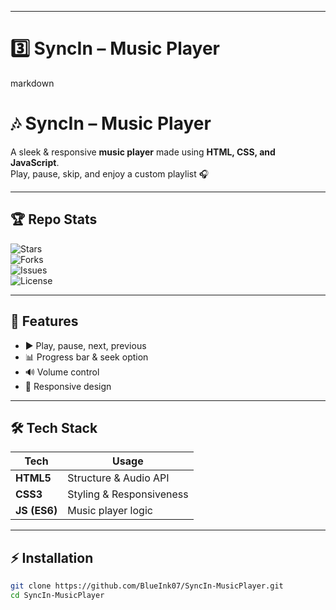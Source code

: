 
---

# 3️⃣ SyncIn – Music Player  

markdown
# 🎶 SyncIn – Music Player  

A sleek & responsive **music player** made using **HTML, CSS, and JavaScript**.  
Play, pause, skip, and enjoy a custom playlist 🎧  

---

## 🏆 Repo Stats
![Stars](https://img.shields.io/github/stars/BlueInk07/Syncin?style=flat-square)  
![Forks](https://img.shields.io/github/forks/BlueInk07/Syncin?style=flat-square)  
![Issues](https://img.shields.io/github/issues/BlueInk07/Syncin)  
![License](https://img.shields.io/github/license/BlueInk07/Syncin)  

---

## 🎯 Features
- ▶️ Play, pause, next, previous  
- 📊 Progress bar & seek option  
- 🔊 Volume control  
- 📱 Responsive design  

---

## 🛠️ Tech Stack
| Tech | Usage |
|------|--------|
| **HTML5** | Structure & Audio API |
| **CSS3**  | Styling & Responsiveness |
| **JS (ES6)** | Music player logic |

---

## ⚡ Installation
```bash
git clone https://github.com/BlueInk07/SyncIn-MusicPlayer.git
cd SyncIn-MusicPlayer
